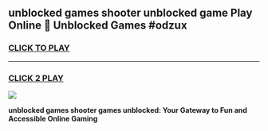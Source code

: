 
## unblocked games shooter unblocked game Play Online 👋 Unblocked Games #odzux
<h3>
<a href="https://premium.freeplayer.one?title=unblocked_games_shooter&ref=21F">CLICK TO PLAY</a></h3>
<hr>

<h3>
<a href="https://premium.freeplayer.one?title=unblocked_games_shooter&ref=21F">CLICK 2 PLAY</a>
  
</h3>

<a href="https://premium.freeplayer.one?title=unblocked_games_shooter&ref=21F/"><img src="https://clearcache.store/games.png"></a>


**unblocked games shooter games unblocked: Your Gateway to Fun and Accessible Online Gaming**

